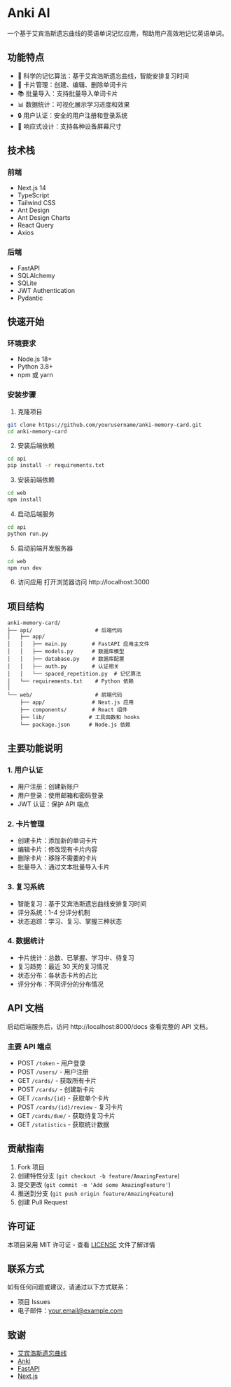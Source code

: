 # Anki AI

一个基于艾宾浩斯遗忘曲线的英语单词记忆应用，帮助用户高效地记忆英语单词。

## 功能特点

- 🎯 科学的记忆算法：基于艾宾浩斯遗忘曲线，智能安排复习时间
- 📝 卡片管理：创建、编辑、删除单词卡片
- 📚 批量导入：支持批量导入单词卡片
- 📊 数据统计：可视化展示学习进度和效果
- 🔒 用户认证：安全的用户注册和登录系统
- 📱 响应式设计：支持各种设备屏幕尺寸

## 技术栈

### 前端
- Next.js 14
- TypeScript
- Tailwind CSS
- Ant Design
- Ant Design Charts
- React Query
- Axios

### 后端
- FastAPI
- SQLAlchemy
- SQLite
- JWT Authentication
- Pydantic

## 快速开始

### 环境要求
- Node.js 18+
- Python 3.8+
- npm 或 yarn

### 安装步骤

1. 克隆项目
```bash
git clone https://github.com/yourusername/anki-memory-card.git
cd anki-memory-card
```

2. 安装后端依赖
```bash
cd api
pip install -r requirements.txt
```

3. 安装前端依赖
```bash
cd web
npm install
```

4. 启动后端服务
```bash
cd api
python run.py
```

5. 启动前端开发服务器
```bash
cd web
npm run dev
```

6. 访问应用
打开浏览器访问 http://localhost:3000

## 项目结构

```
anki-memory-card/
├── api/                    # 后端代码
│   ├── app/
│   │   ├── main.py        # FastAPI 应用主文件
│   │   ├── models.py      # 数据库模型
│   │   ├── database.py    # 数据库配置
│   │   ├── auth.py        # 认证相关
│   │   └── spaced_repetition.py  # 记忆算法
│   └── requirements.txt    # Python 依赖
│
└── web/                    # 前端代码
    ├── app/               # Next.js 应用
    ├── components/        # React 组件
    ├── lib/              # 工具函数和 hooks
    └── package.json      # Node.js 依赖
```

## 主要功能说明

### 1. 用户认证
- 用户注册：创建新账户
- 用户登录：使用邮箱和密码登录
- JWT 认证：保护 API 端点

### 2. 卡片管理
- 创建卡片：添加新的单词卡片
- 编辑卡片：修改现有卡片内容
- 删除卡片：移除不需要的卡片
- 批量导入：通过文本批量导入卡片

### 3. 复习系统
- 智能复习：基于艾宾浩斯遗忘曲线安排复习时间
- 评分系统：1-4 分评分机制
- 状态追踪：学习、复习、掌握三种状态

### 4. 数据统计
- 卡片统计：总数、已掌握、学习中、待复习
- 复习趋势：最近 30 天的复习情况
- 状态分布：各状态卡片的占比
- 评分分布：不同评分的分布情况

## API 文档

启动后端服务后，访问 http://localhost:8000/docs 查看完整的 API 文档。

### 主要 API 端点

- POST `/token` - 用户登录
- POST `/users/` - 用户注册
- GET `/cards/` - 获取所有卡片
- POST `/cards/` - 创建新卡片
- GET `/cards/{id}` - 获取单个卡片
- POST `/cards/{id}/review` - 复习卡片
- GET `/cards/due/` - 获取待复习卡片
- GET `/statistics` - 获取统计数据

## 贡献指南

1. Fork 项目
2. 创建特性分支 (`git checkout -b feature/AmazingFeature`)
3. 提交更改 (`git commit -m 'Add some AmazingFeature'`)
4. 推送到分支 (`git push origin feature/AmazingFeature`)
5. 创建 Pull Request

## 许可证

本项目采用 MIT 许可证 - 查看 [LICENSE](LICENSE) 文件了解详情

## 联系方式

如有任何问题或建议，请通过以下方式联系：

- 项目 Issues
- 电子邮件：your.email@example.com

## 致谢

- [艾宾浩斯遗忘曲线](https://en.wikipedia.org/wiki/Forgetting_curve)
- [Anki](https://apps.ankiweb.net/)
- [FastAPI](https://fastapi.tiangolo.com/)
- [Next.js](https://nextjs.org/) 